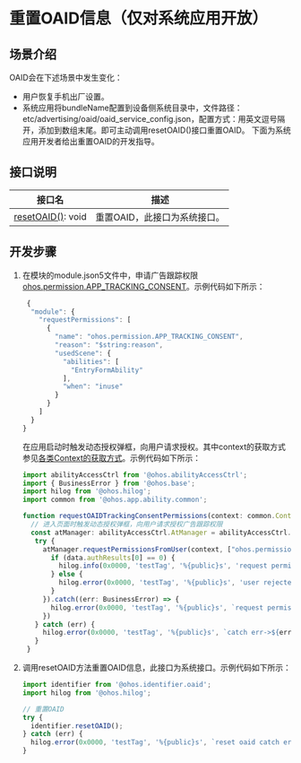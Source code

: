 # 重置OAID信息（仅对系统应用开放）

## 场景介绍

OAID会在下述场景中发生变化：
- 用户恢复手机出厂设置。
- 系统应用将bundleName配置到设备侧系统目录中，文件路径：etc/advertising/oaid/oaid_service_config.json，配置方式：用英文逗号隔开，添加到数组末尾。即可主动调用resetOAID()接口重置OAID。
下面为系统应用开发者给出重置OAID的开发指导。

## 接口说明

| 接口名 | 描述 |
| -------- | -------- |
| [resetOAID()](../../reference/apis-ads-kit/js-apis-oaid-sys.md#identifierresetoaid):&nbsp;void | 重置OAID，此接口为系统接口。 |


## 开发步骤

1. 在模块的module.json5文件中，申请广告跟踪权限[ohos.permission.APP_TRACKING_CONSENT](../../security/AccessToken/permissions-for-all-user.md#ohospermissionapp_tracking_consent)。示例代码如下所示：
   ```ts
    {
     "module": {
       "requestPermissions": [
         {
           "name": "ohos.permission.APP_TRACKING_CONSENT",
           "reason": "$string:reason",
           "usedScene": {
             "abilities": [
               "EntryFormAbility"
             ],
             "when": "inuse"
           }
         }
       ]
     }
   }
   ```

   在应用启动时触发动态授权弹框，向用户请求授权。其中context的获取方式参见[各类Context的获取方式](../../application-models/application-context-stage.md)。示例代码如下所示：
   ```ts
   import abilityAccessCtrl from '@ohos.abilityAccessCtrl';
   import { BusinessError } from '@ohos.base';
   import hilog from '@ohos.hilog';
   import common from '@ohos.app.ability.common';
   
   function requestOAIDTrackingConsentPermissions(context: common.Context): void {
     // 进入页面时触发动态授权弹框，向用户请求授权广告跟踪权限
     const atManager: abilityAccessCtrl.AtManager = abilityAccessCtrl.createAtManager();
      try {
        atManager.requestPermissionsFromUser(context, ["ohos.permission.APP_TRACKING_CONSENT"]).then((data) => {
          if (data.authResults[0] == 0) {
            hilog.info(0x0000, 'testTag', '%{public}s', 'request permission success');
          } else {
            hilog.error(0x0000, 'testTag', '%{public}s', 'user rejected');
          }
        }).catch((err: BusinessError) => {
          hilog.error(0x0000, 'testTag', '%{public}s', `request permission failed, error: ${err.code} ${err.message}`);
        })
      } catch (err) {
        hilog.error(0x0000, 'testTag', '%{public}s', `catch err->${err.code}, ${err.message}`);
      }
    }
   ```
   
2. 调用resetOAID方法重置OAID信息，此接口为系统接口。示例代码如下所示：
   ```ts
   import identifier from '@ohos.identifier.oaid';
   import hilog from '@ohos.hilog'; 
   
   // 重置OAID
   try {
     identifier.resetOAID();
   } catch (err) {
     hilog.error(0x0000, 'testTag', '%{public}s', `reset oaid catch error: ${err.code} ${err.message}`);
   }
   ```
